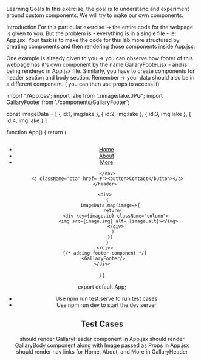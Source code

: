 Learning Goals
In this exercise, the goal is to understand and experiment around custom components. We will try to make our own components.
 
 Introduction
For this particular exercise -> the entire code for the webpage is given to you. But the problem is - everything is in a single file - ie: App.jsx. Your task is to make the code for this lab more structured by creating components and then rendering those components inside App.jsx.

One example is already given to you -> you can observe how footer of this webpage has it's own component by the name GallaryFooter.jsx - and is being rendered in App.jsx file. Similarly, you have to create components for header section and body section. Remember -> your data should also be in a different component. ( you can then use props to access it)

import './App.css';
import lake from "./image/lake.JPG";
import GallaryFooter from './components/GallaryFooter';

const imageData = [
  {
    id:1,
    img:lake 
  },
  {
    id:2,
    img:lake
  },
  {
    id:3,
    img:lake
  },
  {
    id:4,
    img:lake
  }
]

function App() {
  return (
    <div>
      <header>
        <img className="logo" src="https://s3.ap-south-1.amazonaws.com/kalvi-education.github.io/front-end-web-development/Kalvium-Logo.png" alt=""></img>
        <nav>
          <ul className='nav_links'>
            <li><a href='#'>Home</a></li>
            <li><a href='#'>About</a></li>
            <li><a href='#'>More</a></li>
          </ul>

        </nav>
        <a className='cta' href='#'><button>Contact</button></a>
      </header>

      <div>
        {
          imageData.map(image=>{
            return(
              <div key={image.id} className="column">
                <img src={image.img} alt= {image.alt}></img>
              </div>
            )
          })
        }
      </div>
      {/* adding footer component */}
      <GallaryFooter/> 
    </div>
  )
}

export default App;


- Use npm run test:serve to run test cases
- Use npm run dev to start the dev server

## Test Cases

should render GallaryHeader component in App.jsx
should render GallaryBody component along with Image passed as Props in App.jsx
should render nav links for Home, About, and More in GallaryHeader
